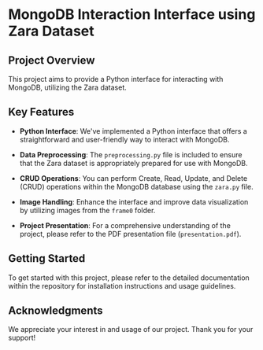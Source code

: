 # MongoDB Interaction Interface using Zara Dataset

## Project Overview

This project aims to provide a Python interface for interacting with MongoDB, utilizing the Zara dataset.

## Key Features

- **Python Interface**: We've implemented a Python interface that offers a straightforward and user-friendly way to interact with MongoDB.

- **Data Preprocessing**: The `preprocessing.py` file is included to ensure that the Zara dataset is appropriately prepared for use with MongoDB.

- **CRUD Operations**: You can perform Create, Read, Update, and Delete (CRUD) operations within the MongoDB database using the `zara.py` file.

- **Image Handling**: Enhance the interface and improve data visualization by utilizing images from the `frame0` folder.

- **Project Presentation**: For a comprehensive understanding of the project, please refer to the PDF presentation file (`presentation.pdf`).

## Getting Started

To get started with this project, please refer to the detailed documentation within the repository for installation instructions and usage guidelines.

## Acknowledgments

We appreciate your interest in and usage of our project. Thank you for your support!

